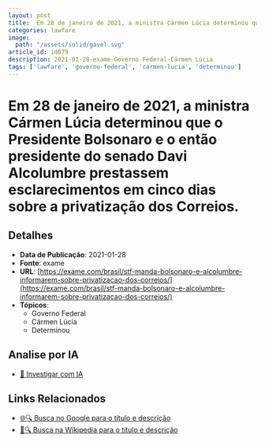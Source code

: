 ```yaml
---
layout: post
title:  Em 28 de janeiro de 2021, a ministra Cármen Lúcia determinou que o Presidente Bolsonaro e o então presidente do senado Davi Alcolumbre prestassem esclarecimentos em cinco dias sobre a privatização dos Correios.
categories: lawfare
image: 
  path: "/assets/solid/gavel.svg"
article_id: id079
description: 2021-01-28-exame-Governo Federal-Cármen Lúcia
tags: ['lawfare', 'governo-federal', 'carmen-lucia', 'determinou']
---
```


# Em 28 de janeiro de 2021, a ministra Cármen Lúcia determinou que o Presidente Bolsonaro e o então presidente do senado Davi Alcolumbre prestassem esclarecimentos em cinco dias sobre a privatização dos Correios.

## Detalhes
- **Data de Publicação**: 2021-01-28
- **Fonte**: exame
- **URL**: [https://exame.com/brasil/stf-manda-bolsonaro-e-alcolumbre-informarem-sobre-privatizacao-dos-correios/](https://exame.com/brasil/stf-manda-bolsonaro-e-alcolumbre-informarem-sobre-privatizacao-dos-correios/)
- **Tópicos**:
  - Governo Federal
  - Cármen Lúcia
  - Determinou

## Analise por IA
- [🤖 Investigar com IA](https://www.perplexity.ai/search?q=%22not%C3%ADcia%20artigo%20Brasil%22%20Em%2028%20de%20janeiro%20de%202021%2C%20a%20ministra%20C%C3%A1rmen%20L%C3%BAcia%20determinou%20que%20o%20Presidente%20Bolsonaro%20e%20o%20ent%C3%A3o%20presidente%20do%20senado%20Davi%20Alcolumbre%20prestassem%20esclarecimentos%20em%20cinco%20dias%20sobre%20a%20privatiza%C3%A7%C3%A3o%20dos%20Correios.%20exame%202021-01-28)

## Links Relacionados
- [🌐🔍 Busca no Google para o título e descrição](https://www.google.com/search?q=%22not%C3%ADcia%20artigo%20Brasil%22%20Em%2028%20de%20janeiro%20de%202021%2C%20a%20ministra%20C%C3%A1rmen%20L%C3%BAcia%20determinou%20que%20o%20Presidente%20Bolsonaro%20e%20o%20ent%C3%A3o%20presidente%20do%20senado%20Davi%20Alcolumbre%20prestassem%20esclarecimentos%20em%20cinco%20dias%20sobre%20a%20privatiza%C3%A7%C3%A3o%20dos%20Correios.%20exame%202021-01-28)
- [📖🔍 Busca na Wikipedia para o título e descrição](https://pt.wikipedia.org/w/index.php?search=%22not%C3%ADcia%20artigo%20Brasil%22%20Em%2028%20de%20janeiro%20de%202021%2C%20a%20ministra%20C%C3%A1rmen%20L%C3%BAcia%20determinou%20que%20o%20Presidente%20Bolsonaro%20e%20o%20ent%C3%A3o%20presidente%20do%20senado%20Davi%20Alcolumbre%20prestassem%20esclarecimentos%20em%20cinco%20dias%20sobre%20a%20privatiza%C3%A7%C3%A3o%20dos%20Correios.%20exame%202021-01-28)


